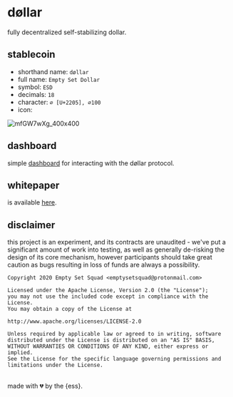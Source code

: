 # døllar
fully decentralized self-stabilizing dollar.

## stablecoin

- shorthand name: `døllar`
- full name: `Empty Set Dollar`
- symbol: `ESD`
- decimals: `18`
- character: `∅ [U+2205], ∅100`
- icon:

![mfGW7wXg_400x400](https://user-images.githubusercontent.com/62496341/88450825-c183fe00-ce06-11ea-8953-a8ae68f5bed0.jpg)

## dashboard

simple [dashboard](https://github.com/emptysetsquad/dollar-dashboard) for interacting with the døllar protocol.

## whitepaper

is available [here](https://github.com/emptysetsquad/dollar/blob/master/d%C3%B8llar.pdf).

## disclaimer
this project is an experiment, and its contracts are unaudited - we've put a significant amount of work into testing, as well as generally de-risking the design of its core mechanism, however participants should take great caution as bugs resulting in loss of funds are always a possibility.

```
Copyright 2020 Empty Set Squad <emptysetsquad@protonmail.com>

Licensed under the Apache License, Version 2.0 (the "License");
you may not use the included code except in compliance with the License.
You may obtain a copy of the License at

http://www.apache.org/licenses/LICENSE-2.0

Unless required by applicable law or agreed to in writing, software
distributed under the License is distributed on an "AS IS" BASIS,
WITHOUT WARRANTIES OR CONDITIONS OF ANY KIND, either express or implied.
See the License for the specific language governing permissions and
limitations under the License.
```

<br>
made with 💔️ by the {ess}.